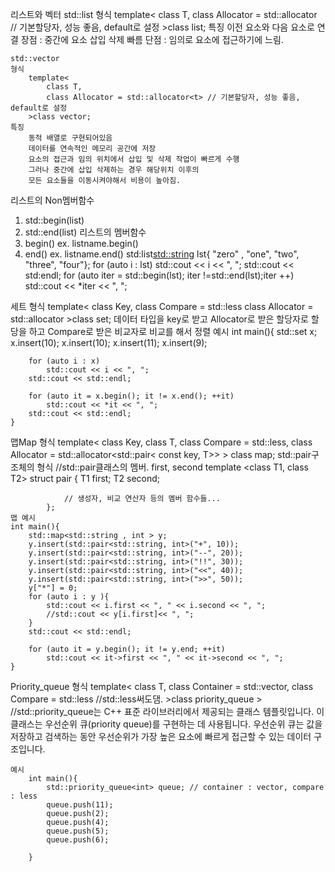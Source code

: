 리스트와 벡터
    std::list
    형식
        template<
            class T,
            class Allocator = std::allocator<T> // 기본할당자, 성능 좋음, default로 설정
        >class list;
    특징 
        이전 요소와 다음 요소로 연결
        장점 : 중간에 요소 삽입 삭제 빠름
        단점 : 임의로 요소에 접근하기에 느림.
        
    std::vector 
    형식
        template<
            class T,
            class Allocator = std::allocator<t> // 기본할당자, 성능 좋음, default로 설정
        >class vector;
    특징
        동적 배열로 구현되어있음
        데이터를 연속적인 메모리 공간에 저장
        요소의 접근과 임의 위치에서 삽입 및 삭제 작업이 빠르게 수행
        그러나 중간에 삽입 삭제하는 경우 해당위치 이후의
        모든 요소들을 이동시켜야해서 비용이 높아짐.

리스트의 Non멤버함수 
1. std::begin(list) 
2. std::end(list)
리스트의 멤버함수
1. begin() ex. listname.begin()
2. end() ex. listname.end()
std:list<std::string> lst{ "zero" , "one", "two", "three", "four"};
for (auto i : lst)
    std::cout << i << ", ";
std::cout << std:endl;
for (auto iter = std::begin(lst); iter !=std::end(lst);iter ++)
    std::cout << *iter << ", ";

세트
    형식
        template<
            class Key,
            class Compare = std::less<key>
            class Allocator = std::allocator<key>
        >class set;
        데이터 타입을 key로 받고
        Allocator로 받은 할당자로 할당을 하고
        Compare로 받은 비교자로 비교를 해서 정렬
    예시
    int main(){
        std::set<int> x;
        x.insert(10);
        x.insert(10);
        x.insert(11);
        x.insert(9);

        for (auto i : x)
            std::cout << i << ", ";
        std::cout << std::endl;
        
        for (auto it = x.begin(); it != x.end(); ++it)
            std::cout << *it << ", ";
        std::cout << std::endl;
    }

맵Map
    형식
        template<
            class Key,
            class T,
            class Compare = std::less<key>,
            class Allocator = std::allocator<std::pair< const key, T>>
        > class map;
    std::pair구조체의 형식
        //std::pair클래스의 멤버. first, second
        template <class T1, class T2>
            struct pair {
                T1 first;
                T2 second;
                
                // 생성자, 비교 연산자 등의 멤버 함수들...
            };
    맵 예시
    int main(){
        std::map<std::string , int > y;
        y.insert(std::pair<std::string, int>("+", 10));
        y.insert(std::pair<std::string, int>("--", 20));
        y.insert(std::pair<std::string, int>("!!", 30));
        y.insert(std::pair<std::string, int>("<<", 40));
        y.insert(std::pair<std::string, int>(">>", 50));
        y["*"] = 0;
        for (auto i : y ){
            std::cout << i.first << ", " << i.second << ", ";
            //std::cout << y[i.first]<< ", ";
        }
        std::cout << std::endl;
        
        for (auto it = y.begin(); it != y.end; ++it)
            std::cout << it->first << ", " << it->second << ", ";
    }


Priority_queue
    형식
        template<
            class T, 
            class Container = std::vector<T>,
            class Compare = std::less<typename Container::value_type> //std::less<T>써도댐.
            >class priority_queue 
        >
        //std::priority_queue는 C++ 표준 라이브러리에서 제공되는 클래스 템플릿입니다. 이 클래스는 우선순위 큐(priority queue)를 구현하는 데 사용됩니다. 우선순위 큐는 값을 저장하고 검색하는 동안 우선순위가 가장 높은 요소에 빠르게 접근할 수 있는 데이터 구조입니다.

    예시
        int main(){
            std::priority_queue<int> queue; // container : vector, compare : less
            queue.push(11); 
            queue.push(2); 
            queue.push(4); 
            queue.push(5); 
            queue.push(6); 

        }